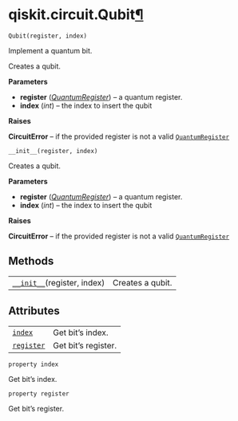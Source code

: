 <span id="qiskit-circuit-qubit" />

# qiskit.circuit.Qubit[¶](#qiskit-circuit-qubit "Permalink to this headline")

<span id="undefined" />

`Qubit(register, index)`

Implement a quantum bit.

Creates a qubit.

**Parameters**

*   **register** ([*QuantumRegister*](qiskit.circuit.QuantumRegister#qiskit.circuit.QuantumRegister "qiskit.circuit.QuantumRegister")) – a quantum register.
*   **index** (*int*) – the index to insert the qubit

**Raises**

**CircuitError** – if the provided register is not a valid [`QuantumRegister`](qiskit.circuit.QuantumRegister#qiskit.circuit.QuantumRegister "qiskit.circuit.QuantumRegister")

<span id="undefined" />

`__init__(register, index)`

Creates a qubit.

**Parameters**

*   **register** ([*QuantumRegister*](qiskit.circuit.QuantumRegister#qiskit.circuit.QuantumRegister "qiskit.circuit.QuantumRegister")) – a quantum register.
*   **index** (*int*) – the index to insert the qubit

**Raises**

**CircuitError** – if the provided register is not a valid [`QuantumRegister`](qiskit.circuit.QuantumRegister#qiskit.circuit.QuantumRegister "qiskit.circuit.QuantumRegister")

## Methods

|                                                                                               |                  |
| --------------------------------------------------------------------------------------------- | ---------------- |
| [`__init__`](#qiskit.circuit.Qubit.__init__ "qiskit.circuit.Qubit.__init__")(register, index) | Creates a qubit. |

## Attributes

|                                                                              |                     |
| ---------------------------------------------------------------------------- | ------------------- |
| [`index`](#qiskit.circuit.Qubit.index "qiskit.circuit.Qubit.index")          | Get bit’s index.    |
| [`register`](#qiskit.circuit.Qubit.register "qiskit.circuit.Qubit.register") | Get bit’s register. |

<span id="undefined" />

`property index`

Get bit’s index.

<span id="undefined" />

`property register`

Get bit’s register.
